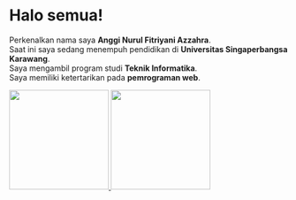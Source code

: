 # Halo semua! 

Perkenalkan nama saya **Anggi Nurul Fitriyani Azzahra**.\
Saat ini saya sedang menempuh pendidikan di **Universitas Singaperbangsa Karawang**.\
Saya mengambil program studi **Teknik Informatika**.\
Saya memiliki ketertarikan pada **pemrograman web**.

<p align="left">
<a href="https://github.com/anggiazahra">
  <img height="180em" src="https://github-readme-stats-eight-theta.vercel.app/api?username=anggiazahra&show_icons=true&theme=algolia&include_all_commits=true&count_private=true"/>
  <img height="180em" src="https://github-readme-stats-eight-theta.vercel.app/api/top-langs/?username=anggiazahra&layout=compact&langs_count=8&theme=algolia"/>
</a>
</p>
